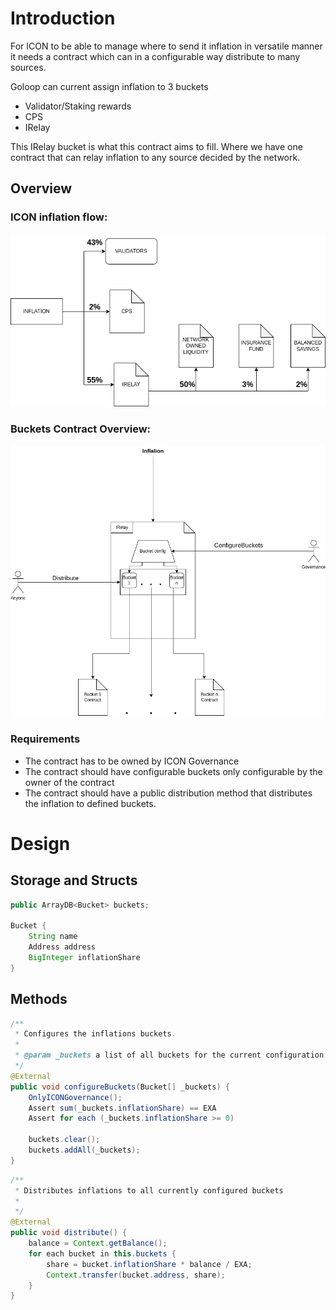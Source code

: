 # Introduction
For ICON to be able to manage where to send it inflation in versatile manner it needs a contract which can in a configurable way distribute to many sources.

Goloop can current assign inflation to 3 buckets
* Validator/Staking rewards
* CPS
* IRelay

This IRelay bucket is what this contract aims to fill. Where we have one contract that can relay inflation to any source decided by the network.

## Overview
### ICON inflation flow:
![InflationBucketsOverview](resources/Inflation.png)

### Buckets Contract Overview:
![IRelayOverview](resources/IRelay.png)

### Requirements
* The contract has to be owned by ICON Governance
* The contract should have configurable buckets only configurable by the owner of the contract
* The contract should have a public distribution method that distributes the inflation to defined buckets.

# Design

## Storage and Structs
```java
public ArrayDB<Bucket> buckets;

Bucket {
    String name
    Address address
    BigInteger inflationShare
}
```

## Methods

```java
/**
 * Configures the inflations buckets.
 *
 * @param _buckets a list of all buckets for the current configuration.
 */
@External
public void configureBuckets(Bucket[] _buckets) {
    OnlyICONGovernance();
    Assert sum(_buckets.inflationShare) == EXA
    Assert for each (_buckets.inflationShare >= 0)

    buckets.clear();
    buckets.addAll(_buckets);
}
```

```java
/**
 * Distributes inflations to all currently configured buckets
 *
 */
@External
public void distribute() {
    balance = Context.getBalance();
    for each bucket in this.buckets {
        share = bucket.inflationShare * balance / EXA;
        Context.transfer(bucket.address, share);
    }
}
```
